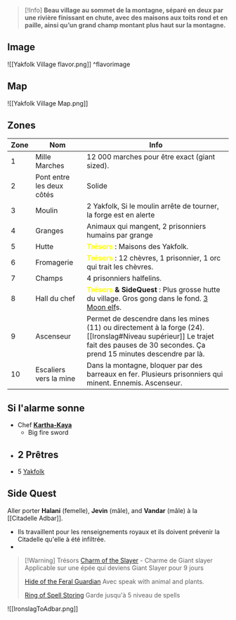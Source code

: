 > [!Info]
> **Beau village au sommet de la montagne, séparé en deux par une rivière finissant en chute, avec des maisons aux toits rond et en paille, ainsi qu’un grand champ montant plus haut sur la montagne.**
## Image
![[Yakfolk Village flavor.png]] ^flavorimage
## Map
![[Yakfolk Village Map.png]]
## Zones

| Zone | Nom                       | Info                                                                                                                                                                |
| ---- | ------------------------- | ------------------------------------------------------------------------------------------------------------------------------------------------------------------- |
| 1    | Mille Marches             | 12 000 marches pour être exact (giant sized).                                                                                                                                                                    |
| 2    | Pont entre les deux côtés | Solide                                                                                                                                                              |
| 3    | Moulin                    | 2 Yakfolk, Si le moulin arrête de tourner, la forge est en alerte                                                                                                   |
| 4    | Granges                   | Animaux qui mangent, 2 prisonniers humains par grange                                                                                                               |
| 5    | Hutte                     | **<font color="#ffff00">Trésors</font>** : Maisons des Yakfolk.                                                                                                     |
| 6    | Fromagerie                | **<font color="#ffff00">Trésors</font>** : 12 chèvres, 1 prisonnier, 1 orc qui trait les chèvres.                                                                   |
| 7    | Champs                    | 4 prisonniers halfelins.                                                                                                                                            |
| 8    | Hall du chef              | **<font color="#ffff00">Trésors</font> & SideQuest** : Plus grosse hutte du village. Gros gong dans le fond. <u>3 Moon elf</u>s.               |
| 9    | Ascenseur                 | Permet de descendre dans les mines (11) ou directement à la forge (24). [[Ironslag#Niveau supérieur]] Le trajet fait des pauses de 30 secondes. Ça prend 15 minutes descendre par là. |
| 10   | Escaliers vers la mine    | Dans la montagne, bloquer par des barreaux en fer. Plusieurs prisonniers qui minent. Ennemis. Ascenseur.                                                                                                                                                                    |

## Si l'alarme sonne
- Chef [**Kartha-Kaya** ](https://www.dndbeyond.com/monsters/299887-chief-kartha-kaya)
	- Big fire sword
- 2 Prêtres
	- 
- 5 [Yakfolk](https://www.dndbeyond.com/monsters/17355-yakfolk-warrior)

## Side Quest

Aller porter **Halani** (femelle), **Jevin** (mâle), and **Vandar** (mâle) à la [[Citadelle Adbar]].
- Ils travaillent pour les renseignements royaux et ils doivent prévenir la Citadelle qu'elle à été infiltrée.
- 

> [!Warning] Trésors
> [Charm of the Slayer](http://dnd5e.wikidot.com/wondrous-items:giant-slayer) - Charme de Giant slayer 
> Applicable sur une épée qui deviens Giant Slayer pour 9 jours
> 
> [Hide of the Feral Guardian](http://dnd5e.wikidot.com/wondrous-items:hide-of-the-feral-guardian)
> Avec speak with animal and plants.
> 
> [Ring of Spell Storing](https://www.dndbeyond.com/magic-items/4730-ring-of-spell-storing)
> Garde jusqu'à 5 niveau de spells


![[IronslagToAdbar.png]]